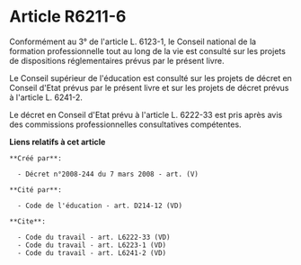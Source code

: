 # Article R6211-6

Conformément au 3° de l'article L. 6123-1, le Conseil national de la formation professionnelle tout au long de la vie est
consulté sur les projets de dispositions réglementaires prévus par le présent livre. 

Le Conseil supérieur de l'éducation est consulté sur les projets de décret en Conseil d'Etat prévus par le présent livre et
sur les projets de décret prévus à l'article L. 6241-2. 

Le décret en Conseil d'Etat prévu à l'article L. 6222-33 est pris après avis des commissions professionnelles consultatives
compétentes.

**Liens relatifs à cet article**

	**Créé par**:

	  - Décret n°2008-244 du 7 mars 2008 - art. (V)

	**Cité par**:

	  - Code de l'éducation - art. D214-12 (VD)

	**Cite**:

	  - Code du travail - art. L6222-33 (VD)
	  - Code du travail - art. L6223-1 (VD)
	  - Code du travail - art. L6241-2 (VD)
